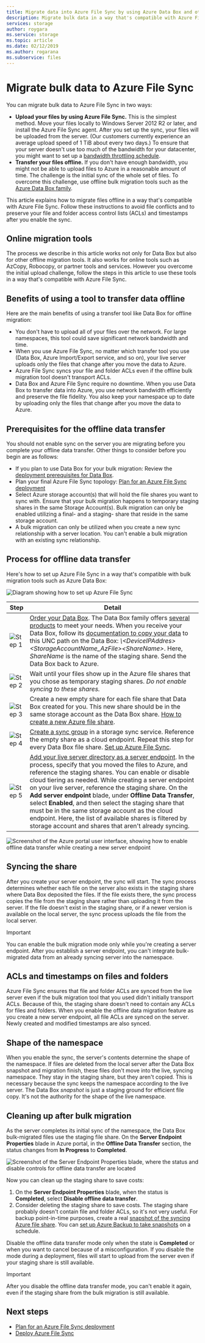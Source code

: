 ```yaml
---
title: Migrate data into Azure File Sync by using Azure Data Box and other methods  
description: Migrate bulk data in a way that's compatible with Azure File Sync.
services: storage
author: roygara
ms.service: storage
ms.topic: article
ms.date: 02/12/2019
ms.author: rogarana
ms.subservice: files
---
```


# Migrate bulk data to Azure File Sync
You can migrate bulk data to Azure File Sync in two ways:

* **Upload your files by using Azure File Sync.** This is the simplest method. Move your files locally to Windows Server 2012 R2 or later, and install the Azure File Sync agent. After you set up the sync, your files will be uploaded from the server. (Our customers currently experience an average upload speed of 1 TiB about every two days.) To ensure that your server doesn't use too much of the bandwidth for your datacenter, you might want to set up a [bandwidth throttling schedule](storage-sync-files-server-registration.md#ensuring-azure-file-sync-is-a-good-neighbor-in-your-datacenter).
* **Transfer your files offline.** If you don't have enough bandwidth, you might not be able to upload files to Azure in a reasonable amount of time. The challenge is the initial sync of the whole set of files. To overcome this challenge, use offline bulk migration tools such as the [Azure Data Box family](https://azure.microsoft.com/services/storage/databox). 

This article explains how to migrate files offline in a way that's compatible with Azure File Sync. Follow these instructions to avoid file conflicts and to preserve your file and folder access control lists (ACLs) and timestamps after you enable the sync.

## Online migration tools
The process we describe in this article works not only for Data Box but also for other offline migration tools. It also works for online tools such as AzCopy, Robocopy, or partner tools and services. However you overcome the initial upload challenge, follow the steps in this article to use these tools in a way that's compatible with Azure File Sync.


## Benefits of using a tool to transfer data offline
Here are the main benefits of using a transfer tool like Data Box for offline migration:

- You don't have to upload all of your files over the network. For large namespaces, this tool could save significant network bandwidth and time.
- When you use Azure File Sync, no matter which transfer tool you use (Data Box, Azure Import/Export service, and so on), your live server uploads only the files that change after you move the data to Azure.
- Azure File Sync syncs your file and folder ACLs even if the offline bulk migration tool doesn't transport ACLs.
- Data Box and Azure File Sync require no downtime. When you use Data Box to transfer data into Azure, you use network bandwidth efficiently and preserve the file fidelity. You also keep your namespace up to date by uploading only the files that change after you move the data to Azure.

## Prerequisites for the offline data transfer
You should not enable sync on the server you are migrating before you complete your offline data transfer. Other things to consider before you begin are as follows:

- If you plan to use Data Box for your bulk migration: Review the [deployment prerequisites for Data Box](../../databox/data-box-deploy-ordered.md#prerequisites).
- Plan your final Azure File Sync topology: [Plan for an Azure File Sync deployment](storage-sync-files-planning.md)
- Select Azure storage account(s) that will hold the file shares you want to sync with. Ensure that your bulk migration happens to temporary staging shares in the same Storage Account(s). Bulk migration can only be enabled utilizing a final- and a staging- share that reside in the same storage account.
- A bulk migration can only be utilized when you create a new sync relationship with a server location. You can't enable a bulk migration with an existing sync relationship.


## Process for offline data transfer
Here's how to set up Azure File Sync in a way that's compatible with bulk migration tools such as Azure Data Box:

![Diagram showing how to set up Azure File Sync](media/storage-sync-files-offline-data-transfer/data-box-integration-1-600.png)

| Step | Detail |
|---|---------------------------------------------------------------------------------------|
| ![Step 1](media/storage-sync-files-offline-data-transfer/bullet_1.png) | [Order your Data Box](../../databox/data-box-deploy-ordered.md). The Data Box family offers [several products](https://azure.microsoft.com/services/storage/databox/data) to meet your needs. When you receive your Data Box, follow its [documentation to copy your data](../../databox/data-box-deploy-copy-data.md#copy-data-to-data-box) to this UNC path on the Data Box: *\\<DeviceIPAddres\>\<StorageAccountName_AzFile\>\<ShareName\>*. Here, *ShareName* is the name of the staging share. Send the Data Box back to Azure. |
| ![Step 2](media/storage-sync-files-offline-data-transfer/bullet_2.png) | Wait until your files show up in the Azure file shares that you chose as temporary staging shares. *Do not enable syncing to these shares.* |
| ![Step 3](media/storage-sync-files-offline-data-transfer/bullet_3.png) | Create a new empty share for each file share that Data Box created for you. This new share should be in the same storage account as the Data Box share. [How to create a new Azure file share](storage-how-to-create-file-share.md). |
| ![Step 4](media/storage-sync-files-offline-data-transfer/bullet_4.png) | [Create a sync group](storage-sync-files-deployment-guide.md#create-a-sync-group-and-a-cloud-endpoint) in a storage sync service. Reference the empty share as a cloud endpoint. Repeat this step for every Data Box file share. [Set up Azure File Sync](storage-sync-files-deployment-guide.md). |
| ![Step 5](media/storage-sync-files-offline-data-transfer/bullet_5.png) | [Add your live server directory as a server endpoint](storage-sync-files-deployment-guide.md#create-a-server-endpoint). In the process, specify that you moved the files to Azure, and reference the staging shares. You can enable or disable cloud tiering as needed. While creating a server endpoint on your live server, reference the staging share. On the **Add server endpoint** blade, under **Offline Data Transfer**, select **Enabled**, and then select the staging share that must be in the same storage account as the cloud endpoint. Here, the list of available shares is filtered by storage account and shares that aren't already syncing. |

![Screenshot of the Azure portal user interface, showing how to enable offline data transfer while creating a new server endpoint](media/storage-sync-files-offline-data-transfer/data-box-integration-2-600.png)

## Syncing the share
After you create your server endpoint, the sync will start. The sync process determines whether each file on the server also exists in the staging share where Data Box deposited the files. If the file exists there, the sync process copies the file from the staging share rather than uploading it from the server. If the file doesn't exist in the staging share, or if a newer version is available on the local server, the sync process uploads the file from the local server.

> [!IMPORTANT]
> You can enable the bulk migration mode only while you're creating a server endpoint. After you establish a server endpoint, you can't integrate bulk-migrated data from an already syncing server into the namespace.

## ACLs and timestamps on files and folders
Azure File Sync ensures that file and folder ACLs are synced from the live server even if the bulk migration tool that you used didn't initially transport ACLs. Because of this, the staging share doesn't need to contain any ACLs for files and folders. When you enable the offline data migration feature as you create a new server endpoint, all file ACLs are synced on the server. Newly created and modified timestamps are also synced.

## Shape of the namespace
When you enable the sync, the server's contents determine the shape of the namespace. If files are deleted from the local server after the Data Box snapshot and migration finish, these files don't move into the live, syncing namespace. They stay in the staging share, but they aren't copied. This is necessary because the sync keeps the namespace according to the live server. The Data Box *snapshot* is just a staging ground for efficient file copy. It's not the authority for the shape of the live namespace.

## Cleaning up after bulk migration 
As the server completes its initial sync of the namespace, the Data Box bulk-migrated files use the staging file share. On the **Server Endpoint Properties** blade in Azure portal, in the **Offline Data Transfer** section, the status changes from **In Progress** to **Completed**. 

![Screenshot of the Server Endpoint Properties blade, where the status and disable controls for offline data transfer are located](media/storage-sync-files-offline-data-transfer/data-box-integration-3-444.png)

Now you can clean up the staging share to save costs:

1. On the **Server Endpoint Properties** blade, when the status is **Completed**, select **Disable offline data transfer**.
2. Consider deleting the staging share to save costs. The staging share probably doesn't contain file and folder ACLs, so it's not very useful. For backup point-in-time purposes, create a real [snapshot of the syncing Azure file share](storage-snapshots-files.md). You can [set up Azure Backup to take snapshots]( ../../backup/backup-azure-files.md) on a schedule.

Disable the offline data transfer mode only when the state is **Completed** or when you want to cancel because of a misconfiguration. If you disable the mode during a deployment, files will start to upload from the server even if your staging share is still available.

> [!IMPORTANT]
> After you disable the offline data transfer mode, you can't enable it again, even if the staging share from the bulk migration is still available.

## Next steps
- [Plan for an Azure File Sync deployment](storage-sync-files-planning.md)
- [Deploy Azure File Sync](storage-sync-files-deployment-guide.md)
